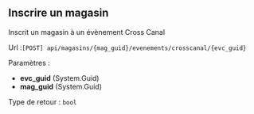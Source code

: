 ## <span id='inscrire'>Inscrire un magasin</span>

Inscrit un magasin à un évènement Cross Canal

Url :`[POST] api/magasins/{mag_guid}/evenements/crosscanal/{evc_guid}`

Paramètres : 

- **evc_guid** (System.Guid)
- **mag_guid** (System.Guid)

Type de retour : `bool`

